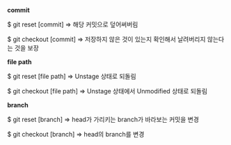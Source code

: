 __commit__

$ git reset [commit] => 해당 커밋으로 덮어써버림

$ git checkout [commit] => 저장하지 않은 것이 있는지 확인해서 날려버리지 않는다는 것을 보장

__file path__

$ git reset [file path] => Unstage 상태로 되돌림

$ git checkout [file path] => Unstage 상태에서 Unmodified 상태로 되돌림

__branch__

$ git reset [branch] => head가 가리키는 branch가 바라보는 커밋을 변경 

$ git checkout [branch] => head의 branch를 변경
